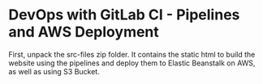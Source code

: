# DevOps with GitLab CI - Pipelines and AWS Deployment

First, unpack the src-files zip folder. It contains the static html to build the website using the pipelines and deploy them to Elastic Beanstalk on AWS, as well as using S3 Bucket.


